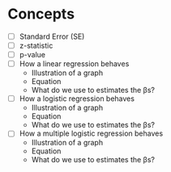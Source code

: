 # Concepts

- [ ] Standard Error (SE)
- [ ] z-statistic
- [ ] p-value
- [ ] How a linear regression behaves
  - Illustration of a graph
  - Equation
  - What do we use to estimates the βs?
- [ ] How a logistic regression behaves
  - Illustration of a graph
  - Equation
  - What do we use to estimates the βs?
- [ ] How a multiple logistic regression behaves
  - Illustration of a graph
  - Equation
  - What do we use to estimates the βs?
